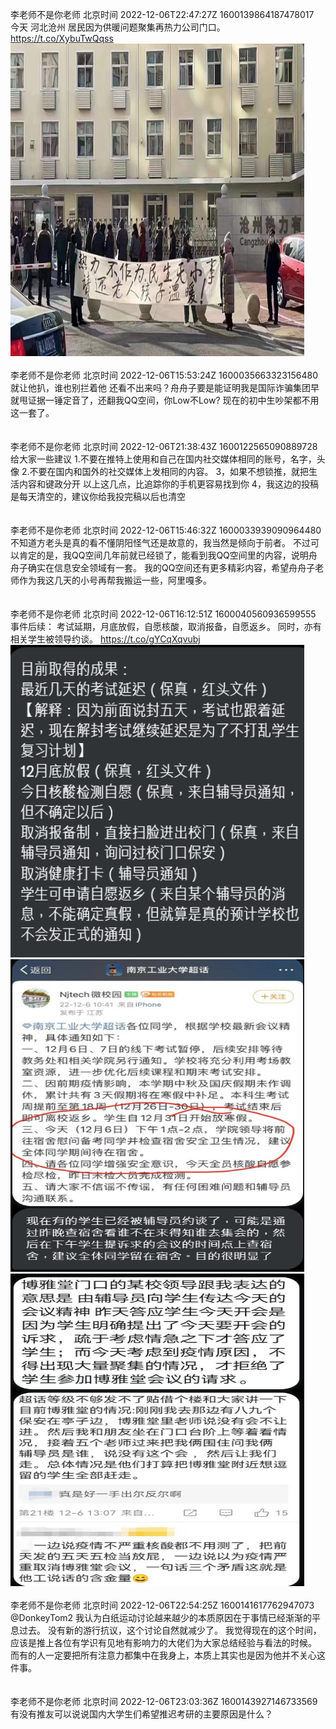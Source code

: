 李老师不是你老师 北京时间 2022-12-06T22:47:27Z 1600139864187478017<br>今天  河北沧州  居民因为供暖问题聚集再热力公司门口。 https://t.co/XybuTwQqss<br><img src='/temp/image/2022/n-Month-12/1600139864187478017_0.jpg' width='470' height='500'><br><br>李老师不是你老师 北京时间 2022-12-06T15:53:24Z 1600035663323156480<br>就让他扒，谁也别拦着他
还看不出来吗？舟舟子要是能证明我是国际诈骗集团早就甩证据一锤定音了，还翻我QQ空间，你Low不Low?
现在的初中生吵架都不用这一套了。<br><br><br>李老师不是你老师 北京时间 2022-12-06T21:38:43Z 1600122565090889728<br>给大家一些建议
1.不要在推特上使用和自己在国内社交媒体相同的账号，名字，头像
2.不要在国内和国外的社交媒体上发相同的内容。
3，如果不想锁推，就把生活内容和键政分开
以上这几点，比追踪你的手机更容易找到你
4，我这边的投稿是每天清空的，建议你给我投完稿以后也清空<br><br><br>李老师不是你老师 北京时间 2022-12-06T15:46:32Z 1600033939090964480<br>不知道方老头是真的看不懂阴阳怪气还是故意的，我当然是倾向于前者。
不过可以肯定的是，我QQ空间几年前就已经锁了，能看到我QQ空间里的内容，说明舟舟子确实在信息安全领域有一套。
我的QQ空间还有更多精彩内容，希望舟舟子老师作为我这几天的小号再帮我搬运一些，阿里嘎多。<br><br><br>李老师不是你老师 北京时间 2022-12-06T16:12:51Z 1600040560936599555<br>事件后续：
考试延期，月底放假，自愿核酸，取消报备，自愿返乡。
同时，亦有相关学生被领导约谈。 https://t.co/gYCqXqvubj<br><img src='/temp/image/2022/n-Month-12/1600040560936599555_0.jpg' width='470' height='500'><img src='/temp/image/2022/n-Month-12/1600040560936599555_1.jpg' width='470' height='500'><img src='/temp/image/2022/n-Month-12/1600040560936599555_2.jpg' width='470' height='500'><br><br>李老师不是你老师 北京时间 2022-12-06T22:54:25Z 1600141617762947073<br>@DonkeyTom2 我认为白纸运动讨论越来越少的本质原因在于事情已经渐渐的平息过去。
没有新的游行抗议，这个讨论自然就减少了。
我觉得现在的这个时间，应该是推上各位有学识有见地有影响力的大佬们为大家总结经验与看法的时候。
而有的人一定要把所有注意力都集中在我身上，本质上其实也是因为他并不关心这件事。<br><br><br>李老师不是你老师 北京时间 2022-12-06T23:03:36Z 1600143927146733569<br>有没有推友可以说说国内大学生们希望推迟考研的主要原因是什么？<br><br><br>